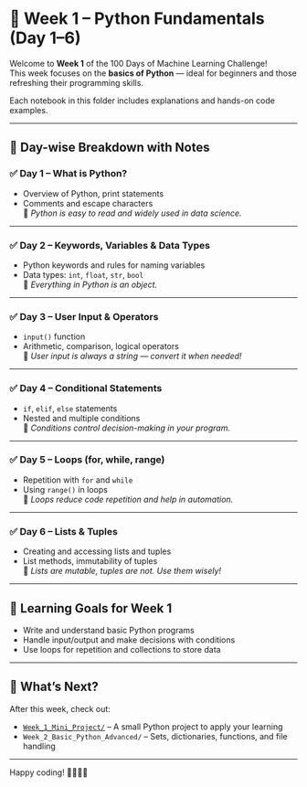 # 📘 Week 1 – Python Fundamentals (Day 1–6)

Welcome to **Week 1** of the 100 Days of Machine Learning Challenge!  
This week focuses on the **basics of Python** — ideal for beginners and those refreshing their programming skills.

Each notebook in this folder includes explanations and hands-on code examples.

---

## 📅 Day-wise Breakdown with Notes

### ✅ Day 1 – What is Python?
- Overview of Python, print statements
- Comments and escape characters  
📝 *Python is easy to read and widely used in data science.*

---

### ✅ Day 2 – Keywords, Variables & Data Types
- Python keywords and rules for naming variables
- Data types: `int`, `float`, `str`, `bool`  
📝 *Everything in Python is an object.*

---

### ✅ Day 3 – User Input & Operators
- `input()` function
- Arithmetic, comparison, logical operators  
📝 *User input is always a string — convert it when needed!*

---

### ✅ Day 4 – Conditional Statements
- `if`, `elif`, `else` statements
- Nested and multiple conditions  
📝 *Conditions control decision-making in your program.*

---

### ✅ Day 5 – Loops (for, while, range)
- Repetition with `for` and `while`
- Using `range()` in loops  
📝 *Loops reduce code repetition and help in automation.*

---

### ✅ Day 6 – Lists & Tuples
- Creating and accessing lists and tuples
- List methods, immutability of tuples  
📝 *Lists are mutable, tuples are not. Use them wisely!*

---

## 🧠 Learning Goals for Week 1

- Write and understand basic Python programs
- Handle input/output and make decisions with conditions
- Use loops for repetition and collections to store data

---

## 🚀 What’s Next?

After this week, check out:
- [`Week_1_Mini_Project/`](../Week_1_Mini_Project/) – A small Python project to apply your learning
- `Week_2_Basic_Python_Advanced/` – Sets, dictionaries, functions, and file handling

---

Happy coding! 👨‍💻👩‍💻  



